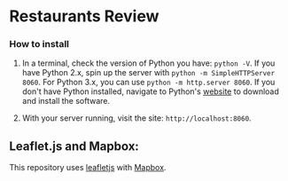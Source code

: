 
# Restaurants Review

### How to install 

1. In a terminal, check the version of Python you have: `python -V`. If you have Python 2.x, spin up the server with `python -m SimpleHTTPServer 8060`. For Python 3.x, you can use `python -m http.server 8060`. If you don't have Python installed, navigate to Python's [website](https://www.python.org/) to download and install the software.

2. With your server running, visit the site: `http://localhost:8060`.

## Leaflet.js and Mapbox:

This repository uses [leafletjs](https://leafletjs.com/) with [Mapbox](https://www.mapbox.com/). 




